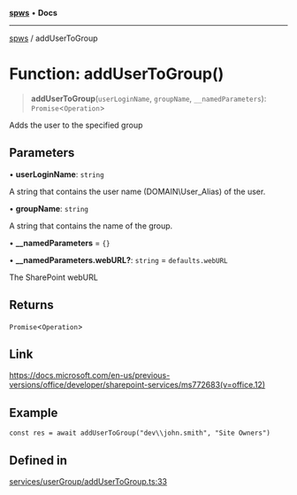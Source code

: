 [**spws**](../README.md) • **Docs**

***

[spws](../globals.md) / addUserToGroup

# Function: addUserToGroup()

> **addUserToGroup**(`userLoginName`, `groupName`, `__namedParameters`): `Promise`\<`Operation`\>

Adds the user to the specified group

## Parameters

• **userLoginName**: `string`

A string that contains the user name (DOMAIN\User_Alias) of the user.

• **groupName**: `string`

A string that contains the name of the group.

• **\_\_namedParameters** = `{}`

• **\_\_namedParameters.webURL?**: `string` = `defaults.webURL`

The SharePoint webURL

## Returns

`Promise`\<`Operation`\>

## Link

https://docs.microsoft.com/en-us/previous-versions/office/developer/sharepoint-services/ms772683(v=office.12)

## Example

```
const res = await addUserToGroup("dev\\john.smith", "Site Owners")
```

## Defined in

[services/userGroup/addUserToGroup.ts:33](https://github.com/rlking1985/spws/blob/96ed2330ff15e8f8eb88949aa126d8a29c8f97dc/src/services/userGroup/addUserToGroup.ts#L33)
